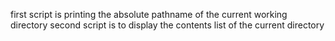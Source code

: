 first script is printing the absolute pathname of the current working directory
second script is to display the contents list of the current directory
